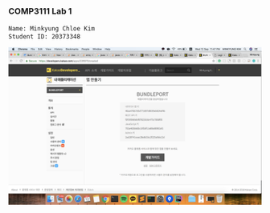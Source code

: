 ### COMP3111 Lab 1

~~~
Name: Minkyung Chloe Kim
Student ID: 20373348
~~~

<img src="markdown_image.png">
